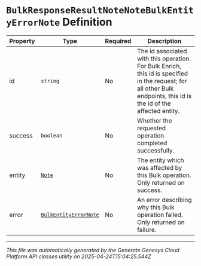 # `BulkResponseResultNoteNoteBulkEntityErrorNote` Definition

| Property | Type | Required | Description |
|----------|------|----------|-------------|
| id | `string` | No | The id associated with this operation. For Bulk Enrich, this id is specified in the request; for all other Bulk endpoints, this id is the id of the affected entity. |
| success | `boolean` | No | Whether the requested operation completed successfully. |
| entity | [`Note`](note-definition.md) | No | The entity which was affected by this Bulk operation. Only returned on success. |
| error | [`BulkEntityErrorNote`](bulkentityerrornote-definition.md) | No | An error describing why this Bulk operation failed. Only returned on failure. |

---

*This file was automatically generated by the Generate Genesys Cloud Platform API classes utility on 2025-04-24T15:04:25.544Z*